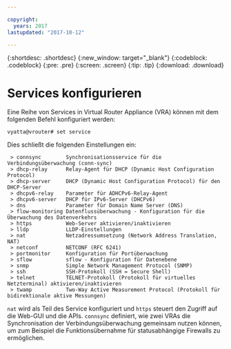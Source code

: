 ```yaml
---

copyright:
  years: 2017
lastupdated: "2017-10-12"

---
```


{:shortdesc: .shortdesc}
{:new_window: target="_blank"}
{:codeblock: .codeblock}
{:pre: .pre}
{:screen: .screen}
{:tip: .tip}
{:download: .download}

# Services konfigurieren
Eine Reihe von Services in Virtual Router Appliance (VRA) können mit dem folgenden Befehl konfiguriert werden:

`vyatta@vrouter# set service`

Dies schließt die folgenden Einstellungen ein:

```
 > connsync        Synchronisationsservice für die Verbindungsüberwachung (conn-sync)
 > dhcp-relay      Relay-Agent für DHCP (Dynamic Host Configuration Protocol)
 > dhcp-server     DHCP (Dynamic Host Configuration Protocol) für den DHCP-Server
 > dhcpv6-relay    Parameter für ADHCPv6-Relay-Agent
 > dhcpv6-server   DHCP für IPv6-Server (DHCPv6)
 > dns             Parameter für Domain Name Server (DNS)
 > flow-monitoring Datenflussüberwachung - Konfiguration für die Überwachung des Datenverkehrs
 > https           Web-Server aktivieren/inaktivieren
 > lldp            LLDP-Einstellungen
 > nat             Netzadressumsetzung (Network Address Translation, NAT)
 > netconf         NETCONF (RFC 6241)
 > portmonitor     Konfiguration für Portüberwachung
 > sflow           sflow - Konfiguration für Datenebene
 > snmp            Simple Network Management Protocol (SNMP)
 > ssh             SSH-Protokoll (SSH = Secure Shell)
 > telnet          TELNET-Protokoll (Protokoll für virtuelles Netzterminal) aktivieren/inaktivieren
 > twamp           Two-Way Active Measurement Protocol (Protokoll für bidirektionale aktive Messungen)
```

`nat` wird als Teil des Service konfiguriert und `https` steuert den Zugriff auf die Web-GUI und die APIs. `connsync` definiert, wie zwei VRAs die Synchronisation der Verbindungsüberwachung gemeinsam nutzen können, um zum Beispiel die Funktionsübernahme für statusabhängige Firewalls zu ermöglichen.
